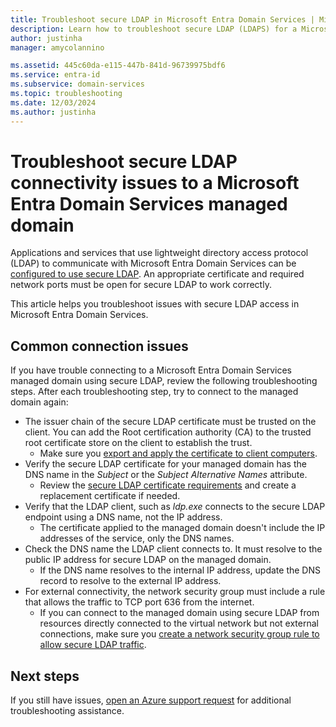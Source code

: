 ```yaml
---
title: Troubleshoot secure LDAP in Microsoft Entra Domain Services | Microsoft Docs
description: Learn how to troubleshoot secure LDAP (LDAPS) for a Microsoft Entra Domain Services managed domain
author: justinha
manager: amycolannino

ms.assetid: 445c60da-e115-447b-841d-96739975bdf6
ms.service: entra-id
ms.subservice: domain-services
ms.topic: troubleshooting
ms.date: 12/03/2024
ms.author: justinha
---
```

# Troubleshoot secure LDAP connectivity issues to a Microsoft Entra Domain Services managed domain

Applications and services that use lightweight directory access protocol (LDAP) to communicate with Microsoft Entra Domain Services can be [configured to use secure LDAP](tutorial-configure-ldaps.md). An appropriate certificate and required network ports must be open for secure LDAP to work correctly.

This article helps you troubleshoot issues with secure LDAP access in Microsoft Entra Domain Services.

## Common connection issues

If you have trouble connecting to a Microsoft Entra Domain Services managed domain using secure LDAP, review the following troubleshooting steps. After each troubleshooting step, try to connect to the managed domain again:

* The issuer chain of the secure LDAP certificate must be trusted on the client. You can add the Root certification authority (CA) to the trusted root certificate store on the client to establish the trust.
    * Make sure you [export and apply the certificate to client computers][client-cert].
* Verify the secure LDAP certificate for your managed domain has the DNS name in the *Subject* or the *Subject Alternative Names* attribute.
    * Review the [secure LDAP certificate requirements][certs-prereqs] and create a replacement certificate if needed.
* Verify that the LDAP client, such as *ldp.exe* connects to the secure LDAP endpoint using a DNS name, not the IP address.
    * The certificate applied to the managed domain doesn't include the IP addresses of the service, only the DNS names.
* Check the DNS name the LDAP client connects to. It must resolve to the public IP address for secure LDAP on the managed domain.
    * If the DNS name resolves to the internal IP address, update the DNS record to resolve to the external IP address.
* For external connectivity, the network security group must include a rule that allows the traffic to TCP port 636 from the internet.
    * If you can connect to the managed domain using secure LDAP from resources directly connected to the virtual network but not external connections, make sure you [create a network security group rule to allow secure LDAP traffic][ldaps-nsg].

## Next steps

If you still have issues, [open an Azure support request][azure-support] for additional troubleshooting assistance.

<!-- INTERNAL LINKS -->
[azure-support]: /azure/active-directory/fundamentals/how-to-get-support
[configure-ldaps]: tutorial-configure-ldaps.md
[certs-prereqs]: tutorial-configure-ldaps.md#create-a-certificate-for-secure-ldap
[client-cert]: tutorial-configure-ldaps.md#export-a-certificate-for-client-computers
[ldaps-nsg]: tutorial-configure-ldaps.md#lock-down-secure-ldap-access-over-the-internet
